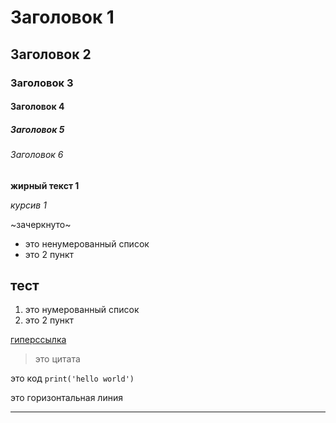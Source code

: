 # Заголовок 1
## Заголовок 2
### Заголовок 3
#### Заголовок 4
##### Заголовок 5
###### Заголовок 6


**жирный текст 1**




*курсив 1*







~зачеркнуто~



+ это ненумерованный список
+ это 2 пункт


## тест


1. это нумерованный список
2. это 2 пункт


[гиперссылка](http://example.com)



>  это цитата




это код `print('hello world')`



это горизонтальная линия

---